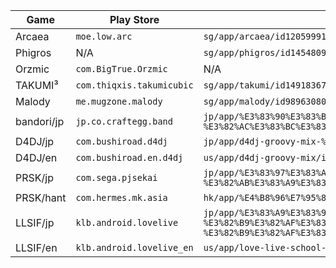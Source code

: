 | Game       | Play Store                | App Store                                                    |
| ---------- | ------------------------- | ------------------------------------------------------------ |
| Arcaea     | `moe.low.arc`             | `sg/app/arcaea/id1205999125`                                 |
| Phigros    | N/A                       | `sg/app/phigros/id1454809109`                                |
| Orzmic     | `com.BigTrue.Orzmic`      | N/A                                                          |
| TAKUMI³    | `com.thiqxis.takumicubic` | `sg/app/takumi/id1491836718`                                 |
| Malody     | `me.mugzone.malody`       | `sg/app/malody/id989630809`                                  |
| bandori/jp | `jp.co.craftegg.band`     | `jp/app/%E3%83%90%E3%83%B3%E3%83%89%E3%83%AA-%E3%82%AC%E3%83%BC%E3%83%AB%E3%82%BA%E3%83%90%E3%83%B3%E3%83%89%E3%83%91%E3%83%BC%E3%83%86%E3%82%A3/id1195834442` |
| D4DJ/jp    | `com.bushiroad.d4dj`      | `jp/app/d4dj-groovy-mix-%E3%82%B0%E3%83%AB%E3%83%9F%E3%82%AF/id1490381755` |
| D4DJ/en    | `com.bushiroad.en.d4dj`   | `us/app/d4dj-groovy-mix/id1550248186`                        |
| PRSK/jp    | `com.sega.pjsekai`        | `jp/app/%E3%83%97%E3%83%AD%E3%82%B8%E3%82%A7%E3%82%AF%E3%83%88%E3%82%BB%E3%82%AB%E3%82%A4-%E3%82%AB%E3%83%A9%E3%83%95%E3%83%AB%E3%82%B9%E3%83%86%E3%83%BC%E3%82%B8-feat-%E5%88%9D%E9%9F%B3%E3%83%9F%E3%82%AF/id1489932710?` |
| PRSK/hant  | `com.hermes.mk.asia`      | `hk/app/%E4%B8%96%E7%95%8C%E8%A8%88%E7%95%AB-%E7%B9%BD%E7%B4%9B%E8%88%9E%E5%8F%B0-feat-%E5%88%9D%E9%9F%B3%E6%9C%AA%E4%BE%86/id1557595935` |
| LLSIF/jp   | `klb.android.lovelive`    | `jp/app/%E3%83%A9%E3%83%96%E3%83%A9%E3%82%A4%E3%83%96-%E3%82%B9%E3%82%AF%E3%83%BC%E3%83%AB%E3%82%A2%E3%82%A4%E3%83%89%E3%83%AB%E3%83%95%E3%82%A7%E3%82%B9%E3%83%86%E3%82%A3%E3%83%90%E3%83%AB-%E3%82%B9%E3%82%AF%E3%83%95%E3%82%A7%E3%82%B9/id626776655` |
| LLSIF/en   | `klb.android.lovelive_en` | `us/app/love-live-school-idol-festival/id834030294`          |

